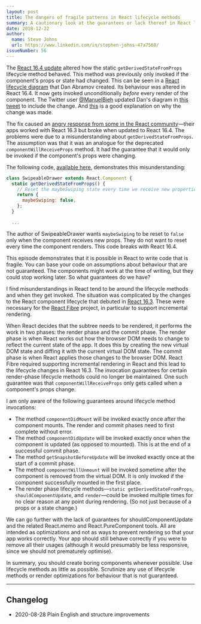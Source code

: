 ```yaml
---
layout: post
title: The dangers of fragile patterns in React lifecycle methods
summary: A cautionary look at the guarantees or lack thereof in React lifecycle methods.
date: 2018-12-22
author:
  name: Steve Johns
  url: https://www.linkedin.com/in/stephen-johns-47a7568/
issueNumber: 56
---
```


The [React 16.4 update](https://reactjs.org/blog/2018/05/23/react-v-16-4.html#changelog) altered how the static `getDerivedStateFromProps` lifecycle method behaved. This method was previously only invoked if the component's props or state had changed. This can be seen in a [React lifecycle diagram](https://twitter.com/dan_abramov/status/981712092611989509) that Dan Abramov created. Its behaviour was altered in React 16.4. It now gets invoked unconditionally _before_ every render of the component. The Twitter user [@ManuelBieh](https://twitter.com/ManuelBieh) updated Dan's diagram in [this tweet](https://twitter.com/ManuelBieh/status/994618772999884800) to include the change. And [this](https://github.com/facebook/react/pull/12600#pullrequestreview-114158562) is a good explanation on why the change was made.

The fix caused an [angry response from some in the React community](https://github.com/facebook/react/issues/12898)&#8212;their apps worked with React 16.3 but broke when updated to React 16.4. The problems were due to a misunderstanding about `getDerivedStateFromProps`. The assumption was that it was an analogue for the deprecated `componentWillReceiveProps` method. It had the guarantee that it would only be invoked if the component's props were changing.

The following code, [available here](https://github.com/mui-org/material-ui/blob/492766850d38e7a86583404fe05f06d2ed7220d1/packages/material-ui/src/SwipeableDrawer/SwipeableDrawer.js#L30-L35), demonstrates this misunderstanding:

```jsx
class SwipeableDrawer extends React.Component {
  static getDerivedStateFromProps() {
    // Reset the maybeSwiping state every time we receive new properties.
    return {
      maybeSwiping: false,
    };
  }

  ...
```

The author of SwipeableDrawer wants `maybeSwiping` to be reset to `false` only when the component receives new props. They do not want to reset every time the component renders. This code breaks with React 16.4.

This episode demonstrates that it is possible in React to write code that is fragile. You can base your code on assumptions about behaviour that are not guaranteed. The components might work at the time of writing, but they could stop working later. So what guarantees do we have?

I find misunderstandings in React tend to be around the lifecycle methods and when they get invoked. The situation was complicated by the changes to the React component lifecycle that debuted in [React 16.3](https://reactjs.org/blog/2018/03/29/react-v-16-3.html#component-lifecycle-changes). These were necessary for the [React Fibre](https://github.com/acdlite/react-fiber-architecture) project, in particular to support incremental rendering.

When React decides that the subtree needs to be rendered, it performs the work in two phases: the render phase and the commit phase. The render phase is when React works out how the browser DOM needs to change to reflect the current state of the app. It does this by creating the new virtual DOM state and diffing it with the current virtual DOM state. The commit phase is when React applies those changes to the browser DOM. React Fibre required supporting incremental rendering in React and this lead to the lifecycle changes in React 16.3. The invocation guarantees for certain render-phase lifecycle methods could no longer be maintained. One such guarantee was that `componentWillReceiveProps` only gets called when a component's props change.

I am only aware of the following guarantees around lifecycle method invocations:

- The method `componentDidMount` will be invoked exactly once after the component mounts. The render and commit phases need to first complete without error.
- The method `componentDidUpdate` will be invoked exactly once when the component is updated (as opposed to mounted). This is at the end of a successful commit phase.
- The method `getSnapshotBeforeUpdate` will be invoked exactly once at the start of a commit phase.
- The method `componentWillUnmount` will be invoked sometime after the component is removed from the virtual DOM. It is only invoked if the component successfully mounted in the first place.
- The render phase lifecycle methods&#8212;`static getDerivedStateFromProps`, `shouldComponentUpdate`, and `render`&#8212;could be invoked multiple times for no clear reason at any point during rendering. (So not just because of a props or a state change.)

We can go further with the lack of guarantees for shouldComponentUpdate and the related React.memo and React.PureComponent tools. All are intended as optimizations and not as ways to prevent rendering so that your app works correctly. Your app should still behave correctly if you were to remove all their usages (although it would presumably be less responsive, since we should not prematurely optimise).

In summary, you should create boring components whenever possible. Use lifecycle methods as little as possible. Scrutinize any use of lifecycle methods or render optimizations for behaviour that is not guaranteed.

---

## Changelog

- 2020-08-28 Plain English and structure improvements
